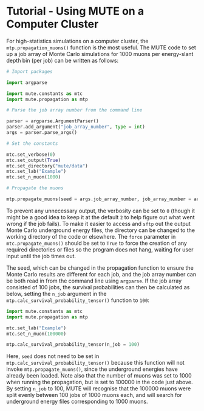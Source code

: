 # **Tutorial - Using MUTE on a Computer Cluster**

For high-statistics simulations on a computer cluster, the ``mtp.propagation_muons()`` function is the most useful. The MUTE code to set up a job array of Monte Carlo simulations for 1000 muons per energy-slant depth bin (per job) can be written as follows:

```python
# Import packages

import argparse

import mute.constants as mtc
import mute.propagation as mtp

# Parse the job array number from the command line

parser = argparse.ArgumentParser()
parser.add_argument("job_array_number", type = int)
args = parser.parse_args()

# Set the constants

mtc.set_verbose(0)
mtc.set_output(True)
mtc.set_directory("mute/data")
mtc.set_lab("Example")
mtc.set_n_muon(1000)

# Propagate the muons

mtp.propagate_muons(seed = args.job_array_number, job_array_number = args.job_array_number, force = True)
```

To prevent any unnecessary output, the verbosity can be set to ``0`` (though it might be a good idea to keep it at the default ``2`` to help figure out what went wrong if the job fails). To make it easier to access and ``sftp`` out the output Monte Carlo underground energy files, the directory can be changed to the working directory of the code or elsewhere. The ``force`` parameter in ``mtc.propagate_muons()`` should be set to ``True`` to force the creation of any required directories or files so the program does not hang, waiting for user input until the job times out.

The seed, which can be changed in the propagation function to ensure the Monte Carlo results are different for each job, and the job array number can be both read in from the command line using ``argparse``. If the job array consisted of 100 jobs, the survival probabilities can then be calculated as below, setting the ``n_job`` argument in the ``mtp.calc_survival_probability_tensor()`` function to ``100``:

```python
import mute.constants as mtc
import mute.propagation as mtp

mtc.set_lab("Example")
mtc.set_n_muon(100000)

mtp.calc_survival_probability_tensor(n_job = 100)
```

Here, ``seed`` does not need to be set in ``mtp.calc_survival_probability_tensor()`` because this function will not invoke ``mtp.propagate_muons()``, since the underground energies have already been loaded. Note also that the number of muons was set to 1000 when running the propagation, but is set to 100000 in the code just above. By setting ``n_job`` to 100, MUTE will recognise that the 100000 muons were split evenly between 100 jobs of 1000 muons each, and will search for underground energy files corresponding to 1000 muons.